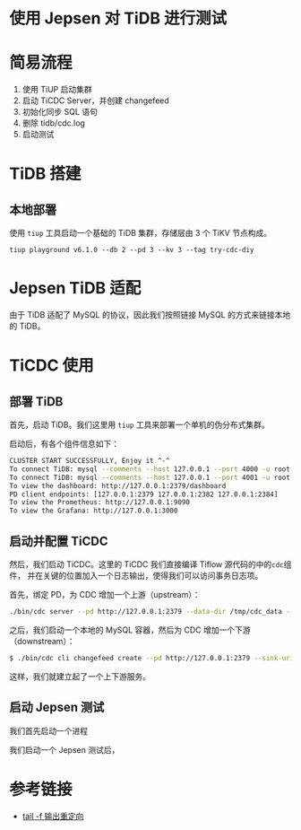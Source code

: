 # 使用 Jepsen 对 TiDB 进行测试

# 简易流程

1. 使用 TiUP 启动集群
2. 启动 TiCDC Server，并创建 changefeed
3. 初始化同步 SQL 语句
4. 删除 tidb/cdc.log
5. 启动测试

# TiDB 搭建

## 本地部署
使用 `tiup` 工具启动一个基础的 TiDB 集群，存储层由 3 个 TiKV 节点构成。
```
tiup playground v6.1.0 --db 2 --pd 3 --kv 3 --tag try-cdc-diy
```

# Jepsen TiDB 适配
由于 TiDB 适配了 MySQL 的协议，因此我们按照链接 MySQL 的方式来链接本地的 TiDB。



# TiCDC 使用

## 部署 TiDB
首先，启动 TiDB。我们这里用 `tiup` 工具来部署一个单机的伪分布式集群。

启动后，有各个组件信息如下：
```bash
CLUSTER START SUCCESSFULLY, Enjoy it ^-^
To connect TiDB: mysql --comments --host 127.0.0.1 --port 4000 -u root -p (no password)
To connect TiDB: mysql --comments --host 127.0.0.1 --port 4001 -u root -p (no password)
To view the dashboard: http://127.0.0.1:2379/dashboard
PD client endpoints: [127.0.0.1:2379 127.0.0.1:2382 127.0.0.1:2384]
To view the Prometheus: http://127.0.0.1:9090
To view the Grafana: http://127.0.0.1:3000
```
## 启动并配置 TiCDC

然后，我们启动 TiCDC。这里的 TiCDC 我们直接编译 Tiflow 源代码的中的`cdc`组件，
并在关键的位置加入一个日志输出，使得我们可以访问事务日志项。

首先，绑定 PD，为 CDC 增加一个上游（upstream）：
```bash
./bin/cdc server --pd http://127.0.0.1:2379 --data-dir /tmp/cdc_data --log-file /tmp/cdc_data/tmp.log
```
之后，我们启动一个本地的 MySQL 容器，然后为 CDC 增加一个下游（downstream）：
```bash
$ ./bin/cdc cli changefeed create --pd http://127.0.0.1:2379 --sink-uri mysql://root:123456@localhost:3306/
```
这样，我们就建立起了一个上下游服务。

## 启动 Jepsen 测试


我们首先启动一个进程

我们启动一个 Jepsen 测试后，



# 参考链接
- [tail -f 输出重定向](https://blog.csdn.net/Mrheiiow/article/details/109738702)

